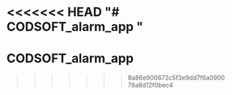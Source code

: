 <<<<<<< HEAD
"# CODSOFT_alarm_app " 
=======
# CODSOFT_alarm_app
>>>>>>> 8a86e900672c5f3e9dd7f6a090078a8d12f0bec4
